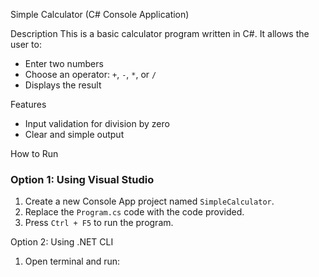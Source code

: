 Simple Calculator (C# Console Application)

Description
This is a basic calculator program written in C#. It allows the user to:
- Enter two numbers
- Choose an operator: `+`, `-`, `*`, or `/`
- Displays the result

Features
- Input validation for division by zero
- Clear and simple output

How to Run
### Option 1: Using Visual Studio
1. Create a new Console App project named `SimpleCalculator`.
2. Replace the `Program.cs` code with the code provided.
3. Press `Ctrl + F5` to run the program.

Option 2: Using .NET CLI
1. Open terminal and run:
